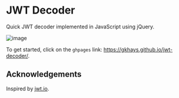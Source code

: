 # JWT Decoder

Quick JWT decoder implemented in JavaScript using jQuery.

![image](https://user-images.githubusercontent.com/773981/233750539-ec441b77-b5de-4432-a100-6b15532161a8.png)

To get started, click on the `ghpages` link: https://gkhays.github.io/jwt-decoder/.

## Acknowledgements

Inspired by [jwt.io](https://jwt.io).

